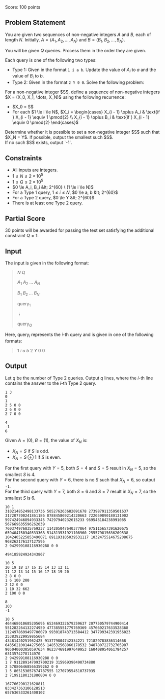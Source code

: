 Score: $100$ points

## Problem Statement

You are given two sequences of non-negative integers $A$ and $B$, each of length $N$. Initially, $A=(A_1, A_2, \ldots, A_N)$ and $B=(B_1, B_2, \ldots, B_N)$.

You will be given $Q$ queries. Process them in the order they are given.

Each query is one of the following two types:

- Type $1$: Given in the format `1 i a b`. Update the value of $A_i$ to $a$ and the value of $B_i$ to $b$.
- Type $2$: Given in the format `2 Y 0 0`. Solve the following problem:<blockquote>
<p>For a non-negative integer $S$, define a sequence of non-negative integers $X = (X_0, X_1, \dots, X_N)$ using the following recurrence:</p>
<ul>
<li>$X_0 = S$</li>
<li>For each $1 \le i \le N$, $X_i = \begin{cases} X_{i - 1} \oplus A_i &amp; \text{if } X_{i - 1} \equiv 1 \pmod{2} \\ X_{i - 1} \oplus B_i &amp; \text{if } X_{i - 1} \equiv 0 \pmod{2} \end{cases}$</li>
</ul>
<p>Determine whether it is possible to set a non-negative integer $S$ such that $X_N = Y$. If possible, output the smallest such $S$.<br>
If no such $S$ exists, output `-1`.</p>
</blockquote>

## Constraints

- All inputs are integers.
- $1 \le N \le 2 \times 10^5$
- $1 \le Q \le 2 \times 10^5$
- $0 \le A_i, B_i &lt; 2^{60} \ (1 \le i \le N)$
- For a Type $1$ query, $1 \le i \le N$, $0 \le a, b &lt; 2^{60}$
- For a Type $2$ query, $0 \le Y &lt; 2^{60}$
- There is at least one Type $2$ query.

## Partial Score

$30$ points will be awarded for passing the test set satisfying the additional constraint $Q=1$.

## Input

The input is given in the following format:

> $N$ $Q$
> 
> $A_1$ $A_2$ $\ldots$ $A_N$
> 
> $B_1$ $B_2$ $\ldots$ $B_N$
> 
> $\mathrm{query}_1$
> 
> $\vdots$
> 
> $\mathrm{query}_Q$

Here, $\mathrm{query}_i$ represents the $i$-th query and is given in one of the following formats:

> 1 $i$ $a$ $b$
> 2 $Y$ 0 0

## Output

Let $q$ be the number of Type $2$ queries. Output $q$ lines, where the $i$-th line contains the answer to the $i$-th Type $2$ query.

```input1
1 3
0
1
2 5 0 0
2 6 0 0
2 7 0 0
```

```output1
4
-1
6
```

Given $A = (0),\ B = (1)$, the value of $X_N$ is:

- $X_N = S$ if $S$ is odd.
- $X_N = S \oplus 1$ if $S$ is even.

For the first query with $Y = 5$, both $S = 4$ and $S = 5$ result in $X_N = 5$, so the smallest $S$ is $4$.<br>
For the second query with $Y = 6$, there is no $S$ such that $X_N = 6$, so output `-1`.<br>
For the third query with $Y = 7$, both $S = 6$ and $S = 7$ result in $X_N = 7$, so the smallest $S$ is $6$.

```input2
10 1
310214852498133736 505276263682091678 273987911350501637 317207700241861186 878845869214220663 722059890180131902 597424946894933345 74297940232615233 969543184238991085 567669635596262039
760374976835769237 114205047640377864 975115657391620675 659404150340533368 514313531921108960 255579815636209538 1042405225853490071 891193105039531117 1032475514675208675 968262176137127595
2 942999108116930288 0 0
```

```output2
494185924924343867
```

```input3
10 5
20 19 18 17 16 15 14 13 12 11
11 12 13 14 15 16 17 18 19 20
2 8 0 0
1 6 100 200
2 12 0 0
1 10 32 662
2 100 0 0
```

```output3
8
103
-1
```

```input4
10 5
464468010685205695 652469322679259637 207750579744900414 551282264132274959 477385551779769369 457669217633528368 1124978699497706079 993018743713584412 347799342391956023 253839229959865684
43481420251962425 913779804742334221 721829783836314668 643562100144275666 148532568860178532 348780722732705987 905040003050597634 962374691997649953 160408954061784257 6313574278114070
2 942999108116930288 0 0
1 7 911289147093700219 315969390490734880
2 570806468566359262 0 0
1 5 865153057674787555 127079554510737035
2 71991180131886804 0 0
```

```output4
167766290121628811
833427363106128513
657636533261400102
```